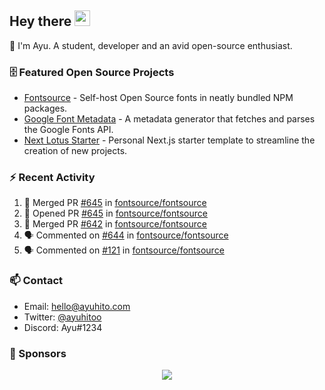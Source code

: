## Hey there <img src="https://media.giphy.com/media/hvRJCLFzcasrR4ia7z/giphy.gif" width="25" height="25">

📝 I'm Ayu. A student, developer and an avid open-source enthusiast.

### 🗄 Featured Open Source Projects

- [Fontsource](https://github.com/fontsource/fontsource) - Self-host Open Source fonts in neatly bundled NPM packages.
- [Google Font Metadata](https://github.com/fontsource/google-font-metadata) - A metadata generator that fetches and parses the Google Fonts API.
- [Next Lotus Starter](https://github.com/DecliningLotus/next-lotus-starter) - Personal Next.js starter template to streamline the creation of new projects.

### ⚡ Recent Activity

<!--START_SECTION:activity-->

1. 🎉 Merged PR [#645](https://github.com/fontsource/fontsource/pull/645) in [fontsource/fontsource](https://github.com/fontsource/fontsource)
2. 💪 Opened PR [#645](https://github.com/fontsource/fontsource/pull/645) in [fontsource/fontsource](https://github.com/fontsource/fontsource)
3. 🎉 Merged PR [#642](https://github.com/fontsource/fontsource/pull/642) in [fontsource/fontsource](https://github.com/fontsource/fontsource)
4. 🗣 Commented on [#644](https://github.com/fontsource/fontsource/issues/644) in [fontsource/fontsource](https://github.com/fontsource/fontsource)
5. 🗣 Commented on [#121](https://github.com/fontsource/fontsource/issues/121) in [fontsource/fontsource](https://github.com/fontsource/fontsource)
<!--END_SECTION:activity-->

### 📫 Contact

- Email: hello@ayuhito.com
- Twitter: [@ayuhitoo](https://twitter.com/ayuhitoo)
- Discord: Ayu#1234


### :sparkling_heart: Sponsors

<p align="center">
  <a href="https://cdn.jsdelivr.net/gh/ayuhito/ayuhito/sponsors.svg">
    <img src='https://cdn.jsdelivr.net/gh/ayuhito/ayuhito/sponsors.svg'/>
  </a>
</p>
